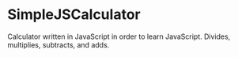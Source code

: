 # SimpleJSCalculator
Calculator written in JavaScript in order to learn JavaScript. Divides, multiplies, subtracts, and adds.
